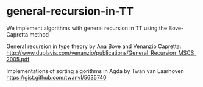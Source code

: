 # general-recursion-in-TT

We implement algorithms with general recursion in TT using the Bove-Capretta method

General recursion in type theory by Ana Bove and Venanzio Capretta:
http://www.duplavis.com/venanzio/publications/General_Recursion_MSCS_2005.pdf


Implementations of sorting algorithms in Agda by Twan van Laarhoven
https://gist.github.com/twanvl/5635740
